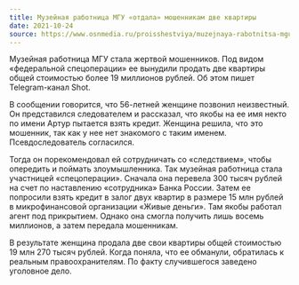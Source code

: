 ```yaml
---
title: Музейная работница МГУ «отдала» мошенникам две квартиры
date: 2021-10-24
source: https://www.osnmedia.ru/proisshestviya/muzejnaya-rabotnitsa-mgu-otdala-moshennikam-dve-kvartiry/
---
```


Музейная работница МГУ стала жертвой мошенников. Под видом «федеральной спецоперации» ее вынудили продать две квартиры общей стоимостью более 19 миллионов рублей. Об этом пишет Telegram-канал Shot.

В сообщении говорится, что 56-летней женщине позвонил неизвестный. Он представился следователем и рассказал, что якобы на ее имя некто по имени Артур пытается взять кредит. Женщина решила, что это мошенник, так как у нее нет знакомого с таким именем. Псевдоследователь согласился.

Тогда он порекомендовал ей сотрудничать со «следствием», чтобы опередить и поймать злоумышленника. Так музейная работница стала участницей «спецоперации». Сначала она перевела 300 тысяч рублей на счет по наставлению «сотрудника» Банка России. Затем ее попросили взять кредит в залог двух квартир в размере 15 млн рублей в микрофинансовой организации «Живые деньги». Там якобы работал агент под прикрытием. Однако она смогла получить лишь восемь миллионов, а затем передала мошенникам.

В результате женщина продала две свои квартиры общей стоимостью 19 млн 270 тысяч рублей. Когда поняла, что ее обманули, обратилась к реальным правоохранителям. По факту случившегося заведено уголовное дело.